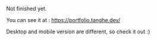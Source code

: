 Not finished yet.

You can see it at : https://portfolio.tanghe.dev/

Desktop and mobile version are different, so check it out :)

